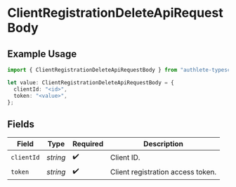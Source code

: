 # ClientRegistrationDeleteApiRequestBody

## Example Usage

```typescript
import { ClientRegistrationDeleteApiRequestBody } from "authlete-typescript-sdk/models/operations";

let value: ClientRegistrationDeleteApiRequestBody = {
  clientId: "<id>",
  token: "<value>",
};
```

## Fields

| Field                              | Type                               | Required                           | Description                        |
| ---------------------------------- | ---------------------------------- | ---------------------------------- | ---------------------------------- |
| `clientId`                         | *string*                           | :heavy_check_mark:                 | Client ID.<br/>                    |
| `token`                            | *string*                           | :heavy_check_mark:                 | Client registration access token.<br/> |